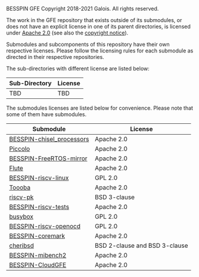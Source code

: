 BESSPIN GFE
Copyright 2018-2021 Galois.
All rights reserved.

The work in the GFE repository that exists outside of its submodules, or does not have an explicit license in one of its parent directories, is licensed under [Apache 2.0](./LICENSE.gfe) (see also the [copyright notice](./NOTICE)).

Submodules and subcomponents of this repository have their own respective licenses. Please follow the licensing rules for each submodule as directed in their respective repositories.

The sub-directories with different license are listed below:

| Sub-Directory | License |
| ------------- | ------- |
| TBD | TBD |


The submodules licenses are listed below for convenience. Please note that some of them have submodules.

| Submodule | License |
| --------- | ------- |
| [BESSPIN-chisel_processors](./chisel_processors) | Apache 2.0 |
| [Piccolo](./bluespec-processors/P1/Piccolo) | Apache 2.0 |
| [BESSPIN-FreeRTOS-mirror](./FreeRTOS-mirror) | Apache 2.0 |
| [Flute](./bluespec-processors/P2/Flute) | Apache 2.0 |
| [BESSPIN-riscv-linux](./riscv-linux) | GPL 2.0 |
| [Toooba](./bluespec-processors/P3/Toooba) | Apache 2.0 |
| [riscv-pk](./riscv-pk) | BSD 3-clause |
| [BESSPIN-riscv-tests](./riscv-tests) | Apache 2.0 |
| [busybox](./busybox) | GPL 2.0 |
| [BESSPIN-riscv-openocd](./riscv-openocd) | GPL 2.0 |
| [BESSPIN-coremark](./benchmarks/coremark) | Apache 2.0 |
| [cheribsd](./freebsd/cheribsd) | BSD 2-clause and BSD 3-clause |
| [BESSPIN-mibench2](./benchmarks/mibench2) | Apache 2.0 |
| [BESSPIN-CloudGFE](./cloudGFE) | Apache 2.0 |
